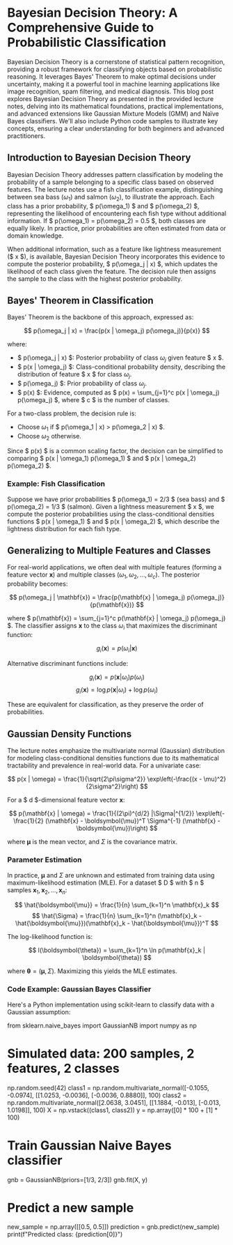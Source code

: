 # Bayesian Decision Theory: A Comprehensive Guide to Probabilistic Classification

Bayesian Decision Theory is a cornerstone of statistical pattern recognition, providing a robust framework for classifying objects based on probabilistic reasoning. It leverages Bayes' Theorem to make optimal decisions under uncertainty, making it a powerful tool in machine learning applications like image recognition, spam filtering, and medical diagnosis. This blog post explores Bayesian Decision Theory as presented in the provided lecture notes, delving into its mathematical foundations, practical implementations, and advanced extensions like Gaussian Mixture Models (GMM) and Naïve Bayes classifiers. We'll also include Python code samples to illustrate key concepts, ensuring a clear understanding for both beginners and advanced practitioners.

## Introduction to Bayesian Decision Theory

Bayesian Decision Theory addresses pattern classification by modeling the probability of a sample belonging to a specific class based on observed features. The lecture notes use a fish classification example, distinguishing between sea bass ($\omega_1$) and salmon ($\omega_2$), to illustrate the approach. Each class has a prior probability, $ p(\omega_1) $ and $ p(\omega_2) $, representing the likelihood of encountering each fish type without additional information. If $ p(\omega_1) = p(\omega_2) = 0.5 $, both classes are equally likely. In practice, prior probabilities are often estimated from data or domain knowledge.

When additional information, such as a feature like lightness measurement ($ x $), is available, Bayesian Decision Theory incorporates this evidence to compute the posterior probability, $ p(\omega_j | x) $, which updates the likelihood of each class given the feature. The decision rule then assigns the sample to the class with the highest posterior probability.

## Bayes' Theorem in Classification

Bayes' Theorem is the backbone of this approach, expressed as:

$$ p(\omega_j | x) = \frac{p(x | \omega_j) p(\omega_j)}{p(x)} $$

where:
- $ p(\omega_j | x) $: Posterior probability of class $\omega_j$ given feature $ x $.
- $ p(x | \omega_j) $: Class-conditional probability density, describing the distribution of feature $ x $ for class $\omega_j$.
- $ p(\omega_j) $: Prior probability of class $\omega_j$.
- $ p(x) $: Evidence, computed as $ p(x) = \sum_{j=1}^c p(x | \omega_j) p(\omega_j) $, where $ c $ is the number of classes.

For a two-class problem, the decision rule is:

- Choose $\omega_1$ if $ p(\omega_1 | x) > p(\omega_2 | x) $.
- Choose $\omega_2$ otherwise.

Since $ p(x) $ is a common scaling factor, the decision can be simplified to comparing $ p(x | \omega_1) p(\omega_1) $ and $ p(x | \omega_2) p(\omega_2) $.

### Example: Fish Classification

Suppose we have prior probabilities $ p(\omega_1) = 2/3 $ (sea bass) and $ p(\omega_2) = 1/3 $ (salmon). Given a lightness measurement $ x $, we compute the posterior probabilities using the class-conditional densities functions $ p(x | \omega_1) $ and $ p(x | \omega_2) $, which describe the lightness distribution for each fish type.

## Generalizing to Multiple Features and Classes

For real-world applications, we often deal with multiple features (forming a feature vector $\mathbf{x}$) and multiple classes ($\omega_1, \omega_2, \ldots, \omega_c$). The posterior probability becomes:

$$ p(\omega_j | \mathbf{x}) = \frac{p(\mathbf{x} | \omega_j) p(\omega_j)}{p(\mathbf{x})} $$

where $ p(\mathbf{x}) = \sum_{j=1}^c p(\mathbf{x} | \omega_j) p(\omega_j) $. The classifier assigns $\mathbf{x}$ to the class $\omega_i$ that maximizes the discriminant function:

$$ g_i(\mathbf{x}) = p(\omega_i | \mathbf{x}) $$

Alternative discriminant functions include:

$$ g_i(\mathbf{x}) = p(\mathbf{x} | \omega_i) p(\omega_i) $$
$$ g_i(\mathbf{x}) = \log p(\mathbf{x} | \omega_i) + \log p(\omega_i) $$

These are equivalent for classification, as they preserve the order of probabilities.

## Gaussian Density Functions

The lecture notes emphasize the multivariate normal (Gaussian) distribution for modeling class-conditional densities functions due to its mathematical tractability and prevalence in real-world data. For a univariate case:

$$ p(x | \omega) = \frac{1}{\sqrt{2\pi\sigma^2}} \exp\left(-\frac{(x - \mu)^2}{2\sigma^2}\right) $$

For a $ d $-dimensional feature vector $\mathbf{x}$:

$$ p(\mathbf{x} | \omega) = \frac{1}{(2\pi)^{d/2} |\Sigma|^{1/2}} \exp\left(-\frac{1}{2} (\mathbf{x} - \boldsymbol{\mu})^T \Sigma^{-1} (\mathbf{x} - \boldsymbol{\mu})\right) $$

where $\boldsymbol{\mu}$ is the mean vector, and $\Sigma$ is the covariance matrix.

### Parameter Estimation

In practice, $\boldsymbol{\mu}$ and $\Sigma$ are unknown and estimated from training data using maximum-likelihood estimation (MLE). For a dataset $ D $ with $ n $ samples $\mathbf{x}_1, \mathbf{x}_2, \ldots, \mathbf{x}_n$:

$$ \hat{\boldsymbol{\mu}} = \frac{1}{n} \sum_{k=1}^n \mathbf{x}_k $$
$$ \hat{\Sigma} = \frac{1}{n} \sum_{k=1}^n (\mathbf{x}_k - \hat{\boldsymbol{\mu}})(\mathbf{x}_k - \hat{\boldsymbol{\mu}})^T $$

The log-likelihood function is:

$$ l(\boldsymbol{\theta}) = \sum_{k=1}^n \ln p(\mathbf{x}_k | \boldsymbol{\theta}) $$

where $\boldsymbol{\theta} = (\boldsymbol{\mu}, \Sigma)$. Maximizing this yields the MLE estimates.

### Code Example: Gaussian Bayes Classifier

Here's a Python implementation using scikit-learn to classify data with a Gaussian assumption:

<xaiArtifact artifact_id="ff0954ba-e90f-4f91-9494-e391c34c9924" artifact_version_id="38edb466-27cd-47ef-9728-32b4b302d12c" title="gaussian_bayes_classifier.py" contentType="text/python">
from sklearn.naive_bayes import GaussianNB
import numpy as np

# Simulated data: 200 samples, 2 features, 2 classes
np.random.seed(42)
class1 = np.random.multivariate_normal([-0.1055, -0.0974], [[1.0253, -0.0036], [-0.0036, 0.8880]], 100)
class2 = np.random.multivariate_normal([2.0638, 3.0451], [[1.1884, -0.013], [-0.013, 1.0198]], 100)
X = np.vstack((class1, class2))
y = np.array([0] * 100 + [1] * 100)

# Train Gaussian Naive Bayes classifier
gnb = GaussianNB(priors=[1/3, 2/3])
gnb.fit(X, y)

# Predict a new sample
new_sample = np.array([[0.5, 0.5]])
prediction = gnb.predict(new_sample)
print(f"Predicted class: {prediction[0]}")